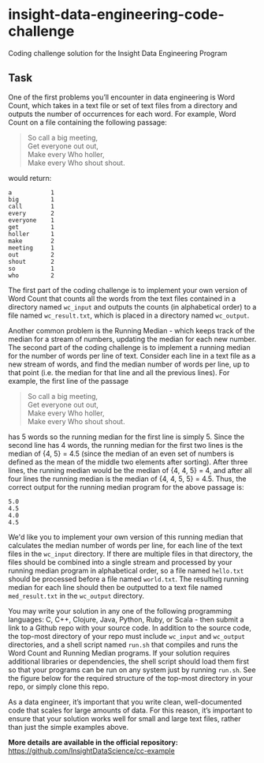 # insight-data-engineering-code-challenge
Coding challenge solution for the Insight Data Engineering Program

## Task

One of the first problems you’ll encounter in data engineering is Word Count, which takes in a text file or set of text files from a directory and outputs the number of occurrences for each word.  For example, Word Count on a file containing the following passage:

> So call a big meeting,  
Get everyone out out,  
Make every Who holler,  
Make every Who shout shout.  

would return:

	a			1
	big			1  
	call		1  
	every		2  
	everyone	1  
	get			1  
	holler		1  
	make		2  
	meeting		1  
	out			2  
	shout		2  
	so			1  
	who			2  

The first part of the coding challenge is to implement your own version of Word Count that counts all the words from the text files contained in a directory named `wc_input` and outputs the counts (in alphabetical order) to a file named `wc_result.txt`, which is placed in a directory named `wc_output`.

Another common problem is the Running Median - which keeps track of the median for a stream of numbers, updating the median for each new number.  The second part of the coding challenge is to implement a running median for the number of words per line of text.  Consider each line in a text file as a new stream of words, and find the median number of words per line, up to that point (i.e. the median for that line and all the previous lines).  For example, the first line of the passage

> So call a big meeting,  
Get everyone out out,  
Make every Who holler,  
Make every Who shout shout.  

has 5 words so the running median for the first line is simply 5.  Since the second line has 4 words, the running median for the first two lines is the median of {4, 5} = 4.5 (since the median of an even set of numbers is defined as the mean of the middle two elements after sorting).  After three lines, the running median would be the median of {4, 4, 5} = 4, and after all four lines the running median is the median of {4, 4, 5, 5} = 4.5.  Thus, the correct output for the running median program for the above passage is:

	5.0  
	4.5  
	4.0  
	4.5  

We'd like you to implement your own version of this running median that calculates the median number of words per line, for each line of the text files in the `wc_input` directory.  If there are multiple files in that directory, the files should be combined into a single stream and processed by your running median program in alphabetical order, so a file named `hello.txt` should be processed before a file named `world.txt`.  The resulting running median for each line should then be outputted to a text file named `med_result.txt` in the `wc_output` directory.

You may write your solution in any one of the following programming languages: C, C++, Clojure, Java, Python, Ruby, or Scala - then submit a link to a Github repo with your source code.  In addition to the source code, the top-most directory of your repo must include `wc_input` and `wc_output` directories, and a shell script named `run.sh` that compiles and runs the Word Count and Running Median programs.  If your solution requires additional libraries or dependencies, the shell script should load them first so that your programs can be run on any system just by running `run.sh`.  See the figure below for the required structure of the top-most directory in your repo, or simply clone this repo.

As a data engineer, it’s important that you write clean, well-documented code that scales for large amounts of data.  For this reason, it’s important to ensure that your solution works well for small and large text files, rather than just the simple examples above.

**More details are available in the official repository:** https://github.com/InsightDataScience/cc-example


